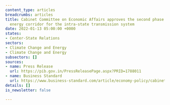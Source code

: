 ```yaml
---
content_type: articles
breadcrumbs: articles
title: Cabinet Committee on Economic Affairs approves the second phase of the green
  energy corridor for the intra-state transmission system
date: 2022-01-13 05:00:00 +0000
states:
- Center-State Relations
sectors:
- Climate Change and Energy
- Climate Change and Energy
subsectors: []
sources:
- name: Press Release
  url: https://pib.gov.in/PressReleasePage.aspx?PRID=1788011
- name: Business Standard
  url: https://www.business-standard.com/article/economy-policy/cabinet-approves-rs-12-000-cr-for-2nd-phase-of-green-energy-corridor-122010601069_1.html
details: []
is_newsletter: false

---
```

